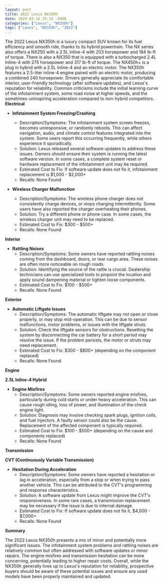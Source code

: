 ```yaml
---
layout: post
title: 2022 Lexus NX350h
date: 2025-03-16 15:14 -0400
categories: ["Lexus", "NX350h"]
tags: ["Lexus", "NX350h", "2022"]
---
```

The 2022 Lexus NX350h is a luxury compact SUV known for its fuel efficiency and smooth ride, thanks to its hybrid powertrain. The NX series also offers a NX250 with a 2.5L Inline-4 with 203 horsepower and 184 lb-ft of torque. There is also a NX350 that is equipped with a turbocharged 2.4L Inline-4 with 275 horsepower and 317 lb-ft of torque. The NX450h+ is a plug in hybrid with a 2.5L Inline-4 and an electric motor. The NX350h features a 2.5-liter inline-4 engine paired with an electric motor, producing a combined 240 horsepower. Drivers generally appreciate its comfortable interior, user-friendly technology (after software updates), and Lexus's reputation for reliability. Common criticisms include the initial learning curve of the infotainment system, some road noise at higher speeds, and the sometimes-uninspiring acceleration compared to non-hybrid competitors.
**Electrical**

*   **Infotainment System Freezing/Crashing**
    *   Description/Symptoms: The infotainment system screen freezes, becomes unresponsive, or randomly reboots. This can affect navigation, audio, and climate control features integrated into the system. Some users report this occurring frequently, while others experience it sporadically.
    *   Solution: Lexus released several software updates to address these issues. Owners should ensure their system is running the latest software version. In some cases, a complete system reset or hardware replacement of the infotainment unit may be required.
    *   Estimated Cost to Fix: If software update does not fix it, infotainment replacement is $1,000 - $2,000+
    *   Recalls: None Found

*   **Wireless Charger Malfunction**
    *   Description/Symptoms: The wireless phone charger does not consistently charge devices, or stops charging intermittently. Some users have also reported the charger overheating their phones.
    *   Solution: Try a different phone or phone case. In some cases, the wireless charger unit may need to be replaced.
    *   Estimated Cost to Fix: $300 - $500+
    *   Recalls: None Found

**Interior**

*   **Rattling Noises**
    *   Description/Symptoms: Some owners have reported rattling noises coming from the dashboard, doors, or rear cargo area. These noises are often more noticeable on rough roads.
    *   Solution: Identifying the source of the rattle is crucial. Dealership technicians can use specialized tools to pinpoint the location and apply sound dampening material or tighten loose components.
    *   Estimated Cost to Fix: $100 - $500+
    *   Recalls: None Found

**Exterior**

*   **Automatic Liftgate Issues**
    *   Description/Symptoms: The automatic liftgate may not open or close properly, or may stop mid-operation. This can be due to sensor malfunctions, motor problems, or issues with the liftgate struts.
    *   Solution: Check the liftgate sensors for obstructions. Resetting the system by disconnecting the car battery for a short period may resolve the issue. If the problem persists, the motor or struts may need replacement.
    *   Estimated Cost to Fix: $300 - $800+ (depending on the component replaced)
    *   Recalls: None Found

**Engine**

**2.5L Inline-4 Hybrid**
*   **Engine Misfires**
    *   Description/Symptoms: Some owners reported engine misfires, particularly during cold starts or under heavy acceleration. This can cause rough idling, loss of power, and illumination of the check engine light.
    *   Solution: Diagnosis may involve checking spark plugs, ignition coils, and fuel injectors. A faulty sensor could also be the cause. Replacement of the affected component is typically required.
    *   Estimated Cost to Fix: $100 - $500+ (depending on the cause and components replaced)
    *   Recalls: None Found

**Transmission**

**CVT (Continuously Variable Transmission)**

*   **Hesitation During Acceleration**
    *   Description/Symptoms: Some owners have reported a hesitation or lag in acceleration, especially from a stop or when trying to pass another vehicle. This can be attributed to the CVT's programming and response characteristics.
    *   Solution: A software update from Lexus might improve the CVT's responsiveness. In some rare cases, a transmission replacement may be necessary if the issue is due to internal damage.
    *   Estimated Cost to Fix: If software update does not fix it, $4,000 - $7,000+
    *   Recalls: None Found

**Summary**

The 2022 Lexus NX350h presents a mix of minor and potentially more significant issues. The infotainment system problems and rattling noises are relatively common but often addressed with software updates or minor repairs. The engine misfires and transmission hesitation can be more concerning, potentially leading to higher repair costs. Overall, while the NX350h generally lives up to Lexus's reputation for reliability, prospective buyers should be aware of these potential issues and ensure any used models have been properly maintained and updated.

